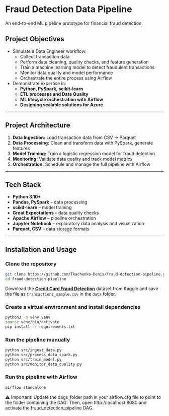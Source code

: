 # Fraud Detection Data Pipeline

An end-to-end ML pipeline prototype for financial fraud detection.

## Project Objectives

- Simulate a Data Engineer workflow:
  - Collect transaction data
  - Perform data cleaning, quality checks, and feature generation
  - Train a machine learning model to detect fraudulent transactions
  - Monitor data quality and model performance
  - Orchestrate the entire process using Airflow
- Demonstrate expertise in:
  - **Python, PySpark, scikit-learn**
  - **ETL processes and Data Quality**
  - **ML lifecycle orchestration with Airflow**
  - **Designing scalable solutions for Azure**

---

## Project Architecture

1. **Data Ingestion:** Load transaction data from CSV → Parquet  
2. **Data Processing:** Clean and transform data with PySpark, generate features  
3. **Model Training:** Train a logistic regression model for fraud detection  
4. **Monitoring:** Validate data quality and track model metrics  
5. **Orchestration:** Schedule and manage the full pipeline with Airflow  

---

## Tech Stack

- **Python 3.10+**
- **Pandas, PySpark** – data processing
- **scikit-learn** – model training
- **Great Expectations** – data quality checks
- **Apache Airflow** – pipeline orchestration
- **Jupyter Notebook** – exploratory data analysis and visualization
- **Parquet, CSV** – data storage formats

---

## Installation and Usage

### Clone the repository

```bash
git clone https://github.com/Tkachenko-Denis/fraud-detection-pipeline.git
cd fraud-detection-pipeline
```
Download the [**Credit Card Fraud Detection**](https://www.kaggle.com/datasets/mlg-ulb/creditcardfraud) dataset from Kaggle and save the file as `transactions_sample.csv` in the `data` folder.


### Create a virtual environment and install dependencies
```bash
python3 -m venv venv
source venv/bin/activate
pip install -r requirements.txt
```
### Run the pipeline manually
```bash
python src/ingest_data.py
python src/process_data_spark.py
python src/train_model.py
python src/monitor_data_quality.py
```
### Run the pipeline with Airflow
```bash
airflow standalone
```
⚠️ Important: Update the dags_folder path in your airflow.cfg file to point to the folder containing the DAG.
Then, open http://localhost:8080 and activate the fraud_detection_pipeline DAG.

